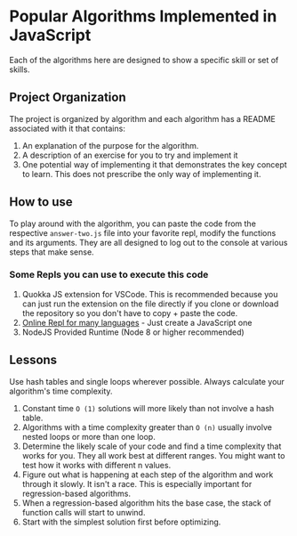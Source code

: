 # Popular Algorithms Implemented in JavaScript
Each of the algorithms here are designed to show a specific skill or
set of skills.

## Project Organization
The project is organized by algorithm and each algorithm has a README
associated with it that contains:
1. An explanation of the purpose for the algorithm.
2. A description of an exercise for you to try and implement it
3. One potential way of implementing it that demonstrates the key concept
to learn. This does not prescribe the only way of implementing it.

## How to use
To play around with the algorithm, you can paste the code from the
respective `answer-two.js` file into your favorite repl, modify the functions
and its arguments. They are all designed to log out to the console at
various steps that make sense.

### Some Repls you can use to execute this code
1. Quokka JS extension for VSCode. This is recommended because you can
just run the extension on the file directly if you clone or download the
repository so you don't have to copy + paste the code.
2. [Online Repl for many languages](https://repl.it/) - Just create a
JavaScript one
3. NodeJS Provided Runtime (Node 8 or higher recommended)

## Lessons
Use hash tables and single loops wherever possible. Always calculate your algorithm's
time complexity.

1. Constant time `O (1)` solutions will more likely than not involve a hash table.
2. Algorithms with a time complexity greater than `O (n)` usually involve nested loops or more than one loop.
3. Determine the likely scale of your code and find a time complexity that works for you.
They all work best at different ranges. You might want to test how it works with different n values.
4. Figure out what is happening at each step of the algorithm and work through it slowly. It isn't a race. This is
especially important for regression-based algorithms.
6. When a regression-based algorithm hits the base case, the stack of function calls will start to unwind.
5. Start with the simplest solution first before optimizing.
